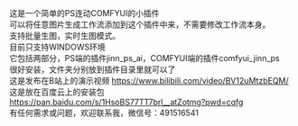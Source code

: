 这是一个简单的PS连动COMFYUI的小插件  
可以将任意图片生成工作流添加到这个插件中来，不需要修改工作流本身。  
支持批量生图，实时生图模式。  
目前只支持WINDOWS环境  
它包括两部分，PS端的插件jinn_ps_ai，COMFYUI端的插件comfyui_jinn_ps  
很好安装，文件夹分别放到插件目录里就可以了  
这是发布在B站上的演示视频 https://www.bilibili.com/video/BV12uMtzbEQM/  
这是放在百度云上的安装包 https://pan.baidu.com/s/1HsoBS77TT7brl__atZotmg?pwd=cqfg   
有任何需求或问题，欢迎联系我，微信号：491516541  
